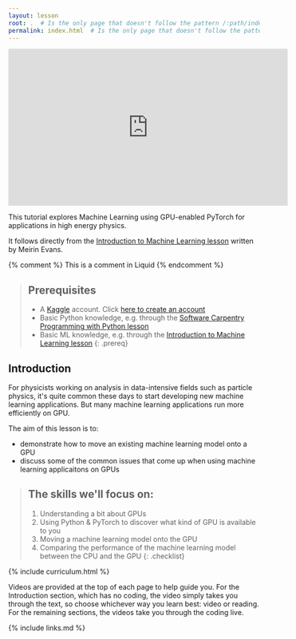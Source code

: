```yaml
---
layout: lesson
root: .  # Is the only page that doesn't follow the pattern /:path/index.html
permalink: index.html  # Is the only page that doesn't follow the pattern /:path/index.html
---
```


<iframe width="560" height="315" src="https://www.youtube.com/embed/oX2CNvY7EZM" frameborder="0" allow="accelerometer; autoplay; clipboard-write; encrypted-media; gyroscope; picture-in-picture" allowfullscreen></iframe>

This tutorial explores Machine Learning using GPU-enabled PyTorch for applications in high energy physics.

It follows directly from the [Introduction to Machine Learning lesson](https://hsf-training.github.io/hsf-training-ml-webpage/) written by Meirin Evans.

<!-- this is an html comment -->

{% comment %} This is a comment in Liquid {% endcomment %}


> ## Prerequisites
> * A [Kaggle](https://www.kaggle.com/) account. Click [here to create an account](https://www.kaggle.com/account/login?phase=startRegisterTab&returnUrl=%2F)
> * Basic Python knowledge, e.g. through the [Software Carpentry Programming with Python lesson](https://swcarpentry.github.io/python-novice-inflammation/) 
> * Basic ML knowledge, e.g. through the [Introduction to Machine Learning lesson](https://hsf-training.github.io/hsf-training-ml-webpage/) 
{: .prereq}

Introduction
------------

For physicists working on analysis in data-intensive fields such as particle physics, it's quite common these days to start developing new machine learning applications. But many machine learning applications run more efficiently on GPU.

The aim of this lesson is to:
- demonstrate how to move an existing machine learning model onto a GPU
- discuss some of the common issues that come up when using machine learning applicaitons on GPUs

> ## The skills we'll focus on:
>
> 1.  Understanding a bit about GPUs
> 2.  Using Python & PyTorch to discover what kind of GPU is available to you 
> 3.  Moving a machine learning model onto the GPU
> 4.  Comparing the performance of the machine learning model between the CPU and the GPU
{: .checklist}

{% include curriculum.html %}

Videos are provided at the top of each page to help guide you. For the Introduction section, which has no coding, the video simply takes you through the text, so choose whichever way you learn best: video or reading. For the remaining sections, the videos take you through the coding live.

{% include links.md %}
